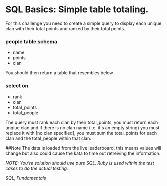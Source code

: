 # SQL Basics: Simple table totaling.
For this challenge you need to create a simple query to display each unique clan with their total points and ranked by their total points.

### **people table schema**
- name
- points
- clan

You should then return a table that resembles below

### **select on**
- rank
- clan
- total_points
- total_people

The query must rank each clan by their total_points, you must return each unqiue clan and if there is no clan name (i.e. it's an empty string) you must replace it with [no clan specified], you must sum the total_points for each clan and the total_people within that clan.

##Note The data is loaded from the live leaderboard, this means values will change but also could cause the kata to time out retreiving the information.

*NOTE: You're solution should use pure SQL. Ruby is used within the test cases to do the actual testing.*

_SQL_, _Fundamentals_
